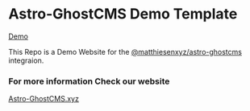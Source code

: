 # Astro-GhostCMS Demo Template

[Demo](https://catppuccindark-demo.astro-ghostcms.xyz/)

This Repo is a Demo Website for the [@matthiesenxyz/astro-ghostcms](https://github.com/MatthiesenXYZ/astro-ghostcms) integraion.


### For more information Check our website

[Astro-GhostCMS.xyz](https://astro-ghostcms.xyz)
 
